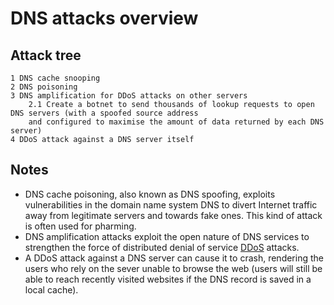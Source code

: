 # DNS attacks overview

## Attack tree

```text
1 DNS cache snooping
2 DNS poisoning
3 DNS amplification for DDoS attacks on other servers
    2.1 Create a botnet to send thousands of lookup requests to open DNS servers (with a spoofed source address 
    and configured to maximise the amount of data returned by each DNS server)
4 DDoS attack against a DNS server itself 
```

## Notes

* DNS cache poisoning, also known as DNS spoofing, exploits vulnerabilities in the domain name system DNS to divert Internet traffic away from legitimate servers and towards fake ones. This kind of attack is often used for pharming.
* DNS amplification attacks exploit the open nature of DNS services to strengthen the force of distributed denial of service [DDoS](../tcp-ip/DDoS.md) attacks.
* A DDoS attack against a DNS server can cause it to crash, rendering the users who rely on the sever unable to browse the web (users will still be able to reach recently visited websites if the DNS record is saved in a local cache).
